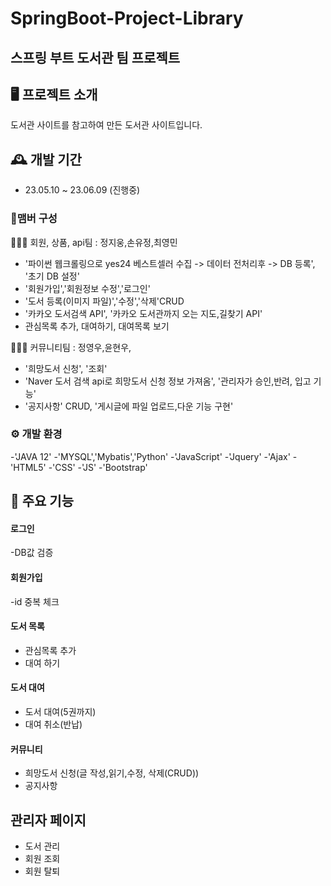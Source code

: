 # SpringBoot-Project-Library
스프링 부트 도서관 팀 프로젝트
---
## 🖥️ 프로젝트 소개
 도서관 사이트를 참고하여 만든 도서관 사이트입니다.
 <br>
 
## 🕰️ 개발 기간 
* 23.05.10 ~ 23.06.09 (진행중) 

### 🧑‍맴버 구성
🧑‍🤝‍🧑 회원, 상품, api팀 : 정지웅,손유정,최영민

- '파이썬 웹크롤링으로 yes24 베스트셀러 수집 -> 데이터 전처리후 -> DB 등록', '초기 DB 설정'
- '회원가입','회원정보 수정','로그인'
- '도서 등록(이미지 파일)','수정','삭제'CRUD 
- '카카오 도서검색 API', '카카오 도서관까지 오는 지도,길찾기 API'
- 관심목록 추가, 대여하기, 대여목록 보기

🧑‍🤝‍🧑 커뮤니티팀 : 정영우,윤현우,

- '희망도서 신청', '조회'
- 'Naver 도서 검색 api로 희망도서 신청 정보 가져옴', '관리자가 승인,반려, 입고 기능'
- '공지사항' CRUD, '게시글에 파일 업로드,다운 기능 구현' 


### ⚙️ 개발 환경
-'JAVA 12' -'MYSQL','Mybatis','Python'
-'JavaScript' -'Jquery'
-'Ajax' -'HTML5' -'CSS' -'JS' -'Bootstrap' 

## 📌 주요 기능
#### 로그인
-DB값 검증

#### 회원가입
-id 중복 체크


#### 도서 목록
- 관심목록 추가
- 대여 하기


#### 도서 대여
- 도서 대여(5권까지)
- 대여 취소(반납)


#### 커뮤니티
- 희망도서 신청(글 작성,읽기,수정, 삭제(CRUD))
- 공지사항 

## 관리자 페이지
- 도서 관리
- 회원 조회
- 회원 탈퇴

